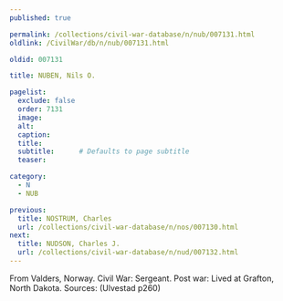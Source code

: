 ```yaml
---
published: true

permalink: /collections/civil-war-database/n/nub/007131.html
oldlink: /CivilWar/db/n/nub/007131.html

oldid: 007131

title: NUBEN, Nils O.

pagelist:
  exclude: false
  order: 7131
  image: 
  alt:
  caption:
  title:
  subtitle:      # Defaults to page subtitle
  teaser:

category: 
  - N 
  - NUB

previous:
  title: NOSTRUM, Charles
  url: /collections/civil-war-database/n/nos/007130.html  
next:
  title: NUDSON, Charles J.
  url: /collections/civil-war-database/n/nud/007132.html   
---
```

From Valders, Norway. Civil War: Sergeant. Post war: Lived at Grafton, North Dakota. Sources: (Ulvestad p260)